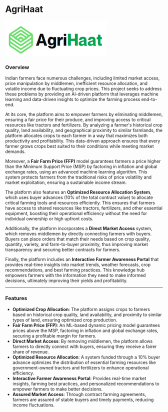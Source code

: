 # AgriHaat
![AgriHaat](assets/logo.png)
### Overview
Indian farmers face numerous challenges, including limited market access, price manipulation by middlemen, inefficient resource allocation, and volatile income due to fluctuating crop prices. This project seeks to address these problems by providing an AI-driven platform that leverages machine learning and data-driven insights to optimize the farming process end-to-end.

At its core, the platform aims to empower farmers by eliminating middlemen, ensuring a fair price for their produce, and improving access to critical resources like tractors and fertilizers. By analyzing a farmer's historical crop quality, land availability, and geographical proximity to similar farmlands, the platform allocates crops to each farmer in a way that maximizes both productivity and profitability. This data-driven approach ensures that every farmer grows crops best suited to their conditions while meeting market demands.

Moreover, a **Fair Farm Price (FFP)** model guarantees farmers a price higher than the Minimum Support Price (MSP) by factoring in inflation and global exchange rates, using an advanced machine learning algorithm. This system protects farmers from the traditional risks of price volatility and market exploitation, ensuring a sustainable income stream.

The platform also features an **Optimized Resource Allocation System**, which uses buyer advances (10% of the total contract value) to allocate critical farming tools and resources efficiently. This ensures that farmers have access to shared resources like tractors, fertilizers, and other essential equipment, boosting their operational efficiency without the need for individual ownership or high upfront costs.

Additionally, the platform incorporates a **Direct Market Access** system, which removes middlemen by directly connecting farmers with buyers. Buyers can place orders that match their needs based on crop quality, quantity, variety, and farm-to-buyer proximity, thus improving market transparency and securing better contracts for farmers.

Finally, the platform includes an **Interactive Farmer Awareness Portal** that provides real-time insights into market trends, weather forecasts, crop recommendations, and best farming practices. This knowledge hub empowers farmers with the information they need to make informed decisions, ultimately improving their yields and profitability.

---

### Features

- **Optimized Crop Allocation**: The platform assigns crops to farmers based on historical crop quality, land availability, and proximity to similar types of land, ensuring optimized crop production.
- **Fair Farm Price (FFP)**: An ML-based dynamic pricing model guarantees prices above the MSP, factoring in inflation and global exchange rates, securing a profitable margin for farmers.
- **Direct Market Access**: By removing middlemen, the platform allows farmers to directly connect with buyers, ensuring they receive a fairer share of revenue.
- **Optimized Resource Allocation**: A system funded through a 10% buyer advance optimizes the distribution of essential farming resources like government-owned tractors and fertilizers to enhance operational efficiency.
- **Interactive Farmer Awareness Portal**: Provides real-time market insights, farming best practices, and personalized recommendations to empower farmers to make better decisions.
- **Assured Market Access**: Through contract farming agreements, farmers are assured of stable buyers and timely payments, reducing income fluctuations.
